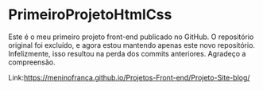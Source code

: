 # PrimeiroProjetoHtmlCss

Este é o meu primeiro projeto front-end publicado no GitHub. O repositório original foi excluído, e agora estou mantendo apenas este novo repositório. Infelizmente, isso resultou na perda dos commits anteriores. Agradeço a compreensão.

Link:https://meninofranca.github.io/Projetos-Front-end/Projeto-Site-blog/